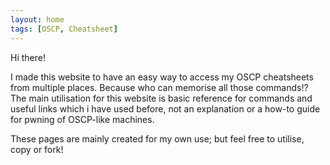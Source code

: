 ```yaml
---
layout: home
tags: [OSCP, Cheatsheet]
---
```


Hi there!

I made this website to have an easy way to access my OSCP cheatsheets from multiple places. Because who can memorise all those commands!?
The main utilisation for this website is basic reference for commands and useful links which i have used before, not an explanation or a how-to guide for pwning of OSCP-like machines.

These pages are mainly created for my own use; but feel free to utilise, copy or fork!
